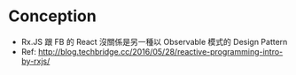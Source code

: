 # Conception

- Rx.JS 跟 FB 的 React 沒關係是另一種以 Observable 模式的 Design Pattern
- Ref: http://blog.techbridge.cc/2016/05/28/reactive-programming-intro-by-rxjs/
